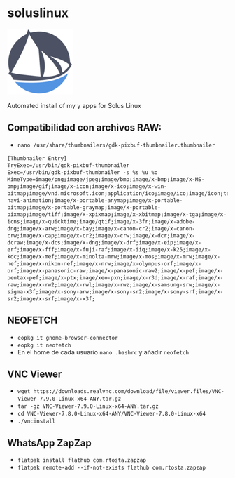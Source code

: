 # soluslinux
![logo](solus.png)

Automated install of my y apps for Solus Linux

## Compatibilidad con archivos RAW:
  - ```nano /usr/share/thumbnailers/gdk-pixbuf-thumbnailer.thumbnailer```
```
[Thumbnailer Entry]
TryExec=/usr/bin/gdk-pixbuf-thumbnailer
Exec=/usr/bin/gdk-pixbuf-thumbnailer -s %s %u %o
MimeType=image/png;image/jpeg;image/bmp;image/x-bmp;image/x-MS-bmp;image/gif;image/x-icon;image/x-ico;image/x-win-bitmap;image/vnd.microsoft.icon;application/ico;image/ico;image/icon;text/ico;application/x-navi-animation;image/x-portable-anymap;image/x-portable-bitmap;image/x-portable-graymap;image/x-portable-pixmap;image/tiff;image/x-xpixmap;image/x-xbitmap;image/x-tga;image/x-icns;image/x-quicktime;image/qtif;image/x-3fr;image/x-adobe-dng;image/x-arw;image/x-bay;image/x-canon-cr2;image/x-canon-crw;image/x-cap;image/x-cr2;image/x-crw;image/x-dcr;image/x-dcraw;image/x-dcs;image/x-dng;image/x-drf;image/x-eip;image/x-erf;image/x-fff;image/x-fuji-raf;image/x-iiq;image/x-k25;image/x-kdc;image/x-mef;image/x-minolta-mrw;image/x-mos;image/x-mrw;image/x-nef;image/x-nikon-nef;image/x-nrw;image/x-olympus-orf;image/x-orf;image/x-panasonic-raw;image/x-panasonic-raw2;image/x-pef;image/x-pentax-pef;image/x-ptx;image/xeo-pxn;image/x-r3d;image/x-raf;image/x-raw;image/x-rw2;image/x-rwl;image/x-rwz;image/x-samsung-srw;image/x-sigma-x3f;image/x-sony-arw;image/x-sony-sr2;image/x-sony-srf;image/x-sr2;image/x-srf;image/x-x3f;
```
## NEOFETCH
  - ```eopkg it gnome-browser-connector```
  - ```eopkg it neofetch```
  - En el home de cada usuario ```nano .bashrc``` y añadir ```neofetch```

## VNC Viewer
  - ```wget https://downloads.realvnc.com/download/file/viewer.files/VNC-Viewer-7.9.0-Linux-x64-ANY.tar.gz```
  - ```tar -gz VNC-Viewer-7.9.0-Linux-x64-ANY.tar.gz```
  - ```cd VNC-Viewer-7.8.0-Linux-x64-ANY/VNC-Viewer-7.8.0-Linux-x64```
  - ```./vncinstall```

## WhatsApp ZapZap
  - ```flatpak install flathub com.rtosta.zapzap```
  - ```flatpak remote-add --if-not-exists flathub com.rtosta.zapzap```
